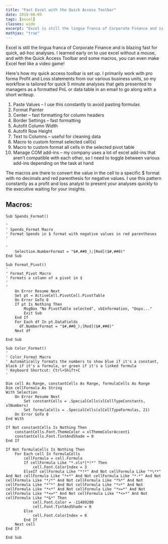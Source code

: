 ```yaml
---
title: "Fast Excel with the Quick Access Toolbar"
date: 2019-08-05
tags: [excel]
classes: wide
excerpt: "Excel is still the lingua franca of Corporate Finance and is blazing fast for quick, ad-hoc analyses. I learned early on to use excel without a mouse, and with the Quick Access Toolbar and some macros, you can even make Excel feel like a video game!"
mathjax: "true"
---
```


Excel is still the lingua franca of Corporate Finance and is blazing fast for quick, ad-hoc analyses. I learned early on to use excel without a mouse, and with the Quick Access Toolbar and some macros, you can even make Excel feel like a video game!

Here's how my quick access toolbar is set up. I primarily work with pro forma Profit and Loss statements from our various business units, so my workflow is tailored for quick 5 minute analyses that gets presented to managers as a formatted PnL or data table in an email to go along with a short writeup.

1. Paste Values – I use this constantly to avoid pasting formulas
1. Format Painter
1. Center – fast formatting for column headers
1. Border Settings – fast formatting
1. Autofit Column Width
1. Autofit Row Height
1. Text to Columns – useful for cleaning data
1. Macro to custom format selected cell(s)
1. Macro to custom format all cells in the selected pivot table
1. Manage COM add-ins – my company uses a lot of excel add-ins that aren’t compatible with each other, so I need to toggle between various add-ins depending on the task at hand

The macros are there to convert the value in the cell to a specific $ format with no decimals and red parenthesis for negative values. I use this pattern constantly as a profit and loss analyst to present your analyses quickly to the executive waiting for your insights.

## Macros:
```
Sub Spends_Format()

'
' Spends_Format Macro
' Format Spends in $ format with negative values in red parentheses
'

'
    Selection.NumberFormat = "$#,##0_);[Red]($#,##0)"
End Sub
```
```
Sub Format_Pivot()
'
' Format_Pivot Macro
' Formats a column of a pivot in $
'
'
    On Error Resume Next
    Set pt = ActiveCell.PivotCell.PivotTable
    On Error GoTo 0
    If pt Is Nothing Then
        MsgBox "No PivotTable selected", vbInformation, "Oops..."
        Exit Sub
    End If
    For Each df In pt.DataFields
      df.NumberFormat = "$#,##0_);[Red]($#,##0)"
    Next df

End Sub
```
```
Sub Color_Format()
'
' Color_Format Macro
' Automatically formats the numbers to show blue if it's a constant, black if it's a formula, or green if it's a linked formula
' Keyboard Shortcut: Ctrl+Shift+C
'

Dim cell As Range, constantCells As Range, formulaCells As Range
Dim cellFormula As String
With Selection
    On Error Resume Next
        Set constantCells = .SpecialCells(xlCellTypeConstants, xlNumbers)
        Set formulaCells = .SpecialCells(xlCellTypeFormulas, 21)
    On Error GoTo 0
End With

If Not constantCells Is Nothing Then
    constantCells.Font.ThemeColor = xlThemeColorAccent1
    constantCells.Font.TintAndShade = 0
End If

If Not formulaCells Is Nothing Then
    For Each cell In formulaCells
        cellFormula = cell.Formula
        If cellFormula Like "*.xls*]*!*" Then
            cell.Font.ColorIndex = 3
        ElseIf cellFormula Like "*!*" And Not cellFormula Like "*\**" And Not cellFormula Like "*+*" And Not cellFormula Like "*-*" And Not cellFormula Like "*/*" And Not cellFormula Like "*%*" And Not cellFormula Like "*^*" And Not cellFormula Like "*>*" And Not cellFormula Like "*<*" And Not cellFormula Like "*>=*" And Not cellFormula Like "*<=*" And Not cellFormula Like "*<>*" And Not cellFormula Like "*&*" Then
            cell.Font.Color = -11489280
            cell.Font.TintAndShade = 0
        Else
            cell.Font.ColorIndex = 0
        End If
    Next cell
End If

End Sub

```
 